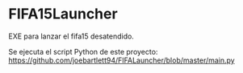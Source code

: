 # FIFA15Launcher
EXE para lanzar el fifa15 desatendido.


Se ejecuta el script Python de este proyecto: https://github.com/joebartlett94/FIFALauncher/blob/master/main.py
